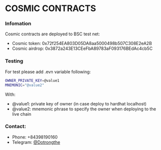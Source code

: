 # COSMIC CONTRACTS
 
 ### Infomation
Cosmic contracts are deployed to BSC test net:
+ Cosmic token: 0x72f254EA803D05DA8aa5000498b507C308E2eA2B
+ Cosmic airdrop: 0x3872a243E13CEeFbA89783aF093176BEdAc4cb5C

### Testing
For test please add .evn variable following:

```sh
OWNER_PRIVATE_KEY=@value1
MNEMONIC="@value2"
```

With:
* @value1: private key of owner (in case deploy to hardhat localhost)
* @value2: mnemonic phrase to specify the owner when deploying to the live chain

### Contact:
* Phone: +84398190160
* Telegram: [@Dotrongthe](https://t.me/Dotrongthe)
